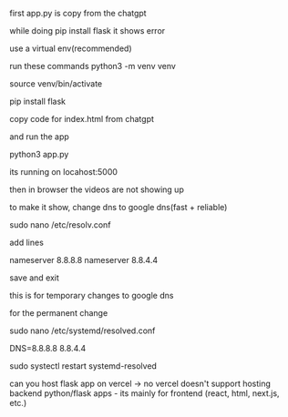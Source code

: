 first app.py is copy from the chatgpt

while doing pip install flask
it shows error

use a virtual env(recommended)

run these commands
python3 -m venv venv

source venv/bin/activate

pip install flask

copy code for index.html from chatgpt 

and run the app 

python3 app.py

its running on locahost:5000

then in browser the videos are not showing up

to make it show, change dns to google dns(fast + reliable)

sudo nano /etc/resolv.conf

add lines

nameserver 8.8.8.8
nameserver 8.8.4.4

save and exit

this is for temporary changes to google dns

for the permanent change

sudo nano /etc/systemd/resolved.conf

DNS=8.8.8.8 8.8.4.4

sudo systectl restart systemd-resolved

can you host flask app on vercel
-> no vercel doesn't support hosting backend python/flask apps - its mainly for
  frontend (react, html, next.js, etc.)


